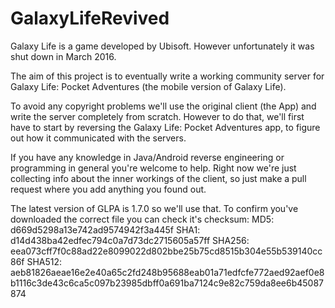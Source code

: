 # GalaxyLifeRevived

Galaxy Life is a game developed by Ubisoft. However unfortunately it was shut down in March 2016.

The aim of this project is to eventually write a working community server for Galaxy Life: Pocket Adventures (the mobile version of Galaxy Life).

To avoid any copyright problems we'll use the original client (the App) and write the server completely from scratch. However to do that, we'll first have to start by reversing the Galaxy Life: Pocket Adventures app, to figure out how it communicated with the servers.

If you have any knowledge in Java/Android reverse engineering or programming in general you're welcome to help. Right now we're just collecting info about the inner workings of the client, so just make a pull request where you add anything you found out.

The latest version of GLPA is 1.7.0 so we'll use that. To confirm you've downloaded the correct file you can check it's checksum:
MD5: d669d5298a13e742ad9574942f3a445f
SHA1: d14d438ba42edfec794c0a7d73dc2715605a57ff
SHA256: eea073cff7f0c88ad22e8099022d802bbe25b75cd8515b304e55b539140cc86f
SHA512: aeb81826aeae16e2e40a65c2fd248b95688eab01a71edfcfe772aed92aef0e8b1116c3de43c6ca5c097b23985dbff0a691ba7124c9e82c759da8ee6b45087874
